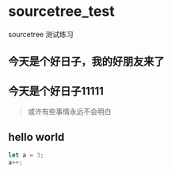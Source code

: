 # sourcetree_test
sourcetree 测试练习
## 今天是个好日子，我的好朋友来了
## 今天是个好日子11111

> 或许有些事情永远不会明白

## hello world
```js
let a = 3;
a++;

```

